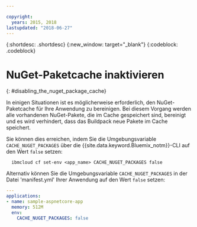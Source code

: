 ```yaml
---

copyright:
  years: 2015, 2018
lastupdated: "2018-06-27"
---
```


{:shortdesc: .shortdesc}
{:new_window: target="_blank"}
{:codeblock: .codeblock}

# NuGet-Paketcache inaktivieren
{: #disabling_the_nuget_package_cache}

In einigen Situationen ist es möglicherweise erforderlich, den NuGet-Paketcache für Ihre Anwendung zu bereinigen.  Bei diesem Vorgang werden alle vorhandenen NuGet-Pakete, die im Cache gespeichert sind, bereinigt und es wird verhindert, dass das Buildpack neue Pakete im Cache speichert.

Sie können dies erreichen, indem Sie die Umgebungsvariable `CACHE_NUGET_PACKAGES` über die {{site.data.keyword.Bluemix_notm}}-CLI auf den Wert `false` setzen:

```shell
  ibmcloud cf set-env <app_name> CACHE_NUGET_PACKAGES false
```

Alternativ können Sie die Umgebungsvariable `CACHE_NUGET_PACKAGES` in der Datei 'manifest.yml' Ihrer Anwendung auf den Wert `false` setzen:

```yml
---
applications:
- name: sample-aspnetcore-app
  memory: 512M
  env:
    CACHE_NUGET_PACKAGES: false
```
